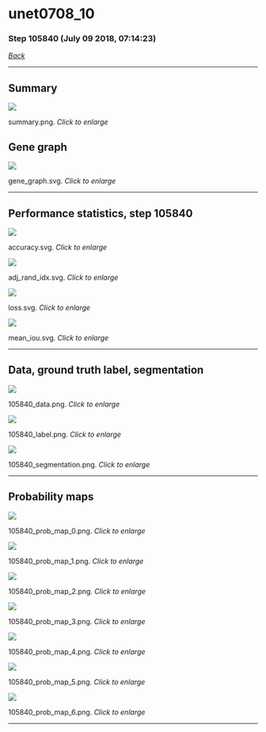 # unet0708_10

### Step 105840 (July 09 2018, 07:14:23)

[_Back_](..)

---

## Summary

<div class="images"><a href="media/summary.png"><img  src="media/summary.png" align="center"></a><p>summary.png. <i>Click to enlarge</i></p></div>

## Gene graph

<div class="images"><a href="media/gene_graph.svg"><img  src="media/gene_graph.svg" align="center"></a><p>gene_graph.svg. <i>Click to enlarge</i></p></div>

---

## Performance statistics, step 105840

<div class="images"><a href="media/accuracy.svg"><img class="mini" src="media/accuracy.svg" align="center"></a><p>accuracy.svg. <i>Click to enlarge</i></p></div>
<div class="images"><a href="media/adj_rand_idx.svg"><img class="mini" src="media/adj_rand_idx.svg" align="center"></a><p>adj_rand_idx.svg. <i>Click to enlarge</i></p></div>
<div class="images"><a href="media/loss.svg"><img class="mini" src="media/loss.svg" align="center"></a><p>loss.svg. <i>Click to enlarge</i></p></div>
<div class="images"><a href="media/mean_iou.svg"><img class="mini" src="media/mean_iou.svg" align="center"></a><p>mean_iou.svg. <i>Click to enlarge</i></p></div>

---

## Data, ground truth label, segmentation

<div class="images"><a href="media/105840_data.png"><img class="mini" src="media/105840_data.png" align="center"></a><p>105840_data.png. <i>Click to enlarge</i></p></div>
<div class="images"><a href="media/105840_label.png"><img class="mini" src="media/105840_label.png" align="center"></a><p>105840_label.png. <i>Click to enlarge</i></p></div>
<div class="images"><a href="media/105840_segmentation.png"><img class="mini" src="media/105840_segmentation.png" align="center"></a><p>105840_segmentation.png. <i>Click to enlarge</i></p></div>

---

## Probability maps

<div class="images"><a href="media/105840_prob_map_0.png"><img class="mini" src="media/105840_prob_map_0.png" align="center"></a><p>105840_prob_map_0.png. <i>Click to enlarge</i></p></div>
<div class="images"><a href="media/105840_prob_map_1.png"><img class="mini" src="media/105840_prob_map_1.png" align="center"></a><p>105840_prob_map_1.png. <i>Click to enlarge</i></p></div>
<div class="images"><a href="media/105840_prob_map_2.png"><img class="mini" src="media/105840_prob_map_2.png" align="center"></a><p>105840_prob_map_2.png. <i>Click to enlarge</i></p></div>
<div class="images"><a href="media/105840_prob_map_3.png"><img class="mini" src="media/105840_prob_map_3.png" align="center"></a><p>105840_prob_map_3.png. <i>Click to enlarge</i></p></div>
<div class="images"><a href="media/105840_prob_map_4.png"><img class="mini" src="media/105840_prob_map_4.png" align="center"></a><p>105840_prob_map_4.png. <i>Click to enlarge</i></p></div>
<div class="images"><a href="media/105840_prob_map_5.png"><img class="mini" src="media/105840_prob_map_5.png" align="center"></a><p>105840_prob_map_5.png. <i>Click to enlarge</i></p></div>
<div class="images"><a href="media/105840_prob_map_6.png"><img class="mini" src="media/105840_prob_map_6.png" align="center"></a><p>105840_prob_map_6.png. <i>Click to enlarge</i></p></div>

---


